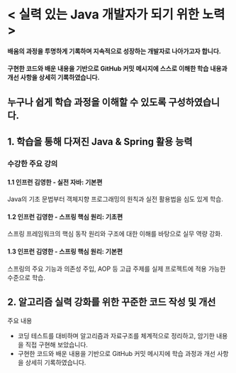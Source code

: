 # < 실력 있는 Java 개발자가 되기 위한 노력 >
#### 배움의 과정을 투명하게 기록하며 지속적으로 성장하는 개발자로 나아가고자 합니다.
#### 구현한 코드와 배운 내용을 기반으로 GitHub 커밋 메시지에 스스로 이해한 학습 내용과 개선 사항을 상세히 기록하였습니다.
누구나 쉽게 학습 과정을 이해할 수 있도록 구성하였습니다.
------------------------------
## 1. 학습을 통해 다져진 Java & Spring 활용 능력

### 수강한 주요 강의
#### 1.1 인프런 김영한 - 실전 자바: 기본편
Java의 기초 문법부터 객체지향 프로그래밍의 원칙과 실전 활용법을 심도 있게 학습.

#### 1.2 인프런 김영한 - 스프링 핵심 원리: 기초편
스프링 프레임워크의 핵심 동작 원리와 구조에 대한 이해를 바탕으로 실무 역량 강화.

#### 1.3 인프런 김영한 - 스프링 핵심 원리: 기본편
스프링의 주요 기능과 의존성 주입, AOP 등 고급 주제를 실제 프로젝트에 적용 가능한 수준으로 학습.

## 2. 알고리즘 실력 강화를 위한 꾸준한 코드 작성 및 개선

주요 내용
- 코딩 테스트를 대비하며 알고리즘과 자료구조를 체계적으로 정리하고, 암기한 내용을 직접 구현해 보았습니다.
- 구현한 코드와 배운 내용을 기반으로 GitHub 커밋 메시지에 학습 과정과 개선 사항을 상세히 기록하였습니다.


